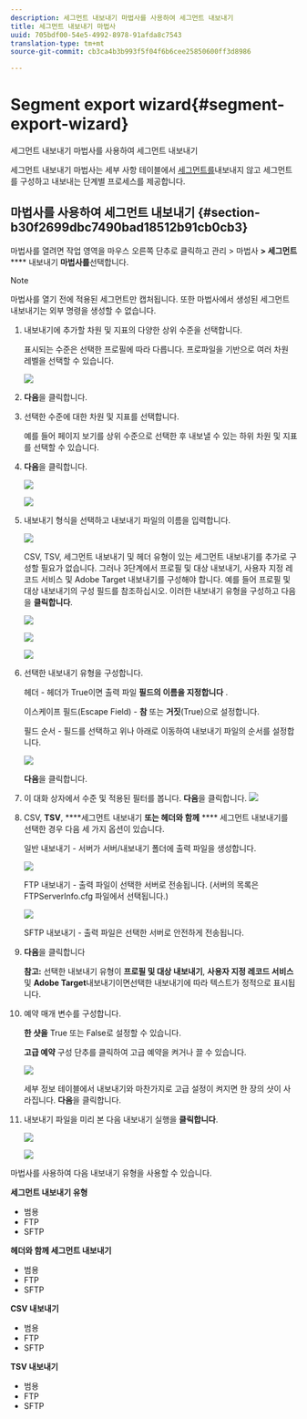 ```yaml
---
description: 세그먼트 내보내기 마법사를 사용하여 세그먼트 내보내기
title: 세그먼트 내보내기 마법사
uuid: 705bdf00-54e5-4992-8978-91afda8c7543
translation-type: tm+mt
source-git-commit: cb3ca4b3b993f5f04f6b6cee25850600ff3d8986

---
```



# Segment export wizard{#segment-export-wizard}

세그먼트 내보내기 마법사를 사용하여 세그먼트 내보내기

세그먼트 내보내기 마법사는 세부 사항 테이블에서 [세그먼트를](https://docs.adobe.com/content/help/en/data-workbench/using/client/export-data/c-sgmt-expt.html)내보내지 않고 세그먼트를 구성하고 내보내는 단계별 프로세스를 제공합니다.

## 마법사를 사용하여 세그먼트 내보내기 {#section-b30f2699dbc7490bad18512b91cb0cb3}

마법사를 열려면 작업 영역을 마우스 오른쪽 단추로 클릭하고 관리 > 마법사 **> 세그먼트** **** 내보내기 **마법사를**&#x200B;선택합니다.

>[!NOTE]
>
>마법사를 열기 전에 적용된 세그먼트만 캡처됩니다. 또한 마법사에서 생성된 세그먼트 내보내기는 외부 명령을 생성할 수 없습니다.

1. 내보내기에 추가할 차원 및 지표의 다양한 상위 수준을 선택합니다.

   표시되는 수준은 선택한 프로필에 따라 다릅니다. 프로파일을 기반으로 여러 차원 레벨을 선택할 수 있습니다.

   ![](assets/seg_wizard_1.png)

1. **다음**&#x200B;을 클릭합니다.
1. 선택한 수준에 대한 차원 및 지표를 선택합니다.

   예를 들어 페이지 보기를 상위 수준으로 선택한 후 내보낼 수 있는 하위 차원 및 지표를 선택할 수 있습니다.

1. **다음**&#x200B;을 클릭합니다.

   ![](assets/seg_wizard_2.png)

   ![](assets/seg_wizard_2_1.png)

1. 내보내기 형식을 선택하고 내보내기 파일의 이름을 입력합니다.

   ![](assets/seg_wizard_3.png)

   CSV, TSV, 세그먼트 내보내기 및 헤더 유형이 있는 세그먼트 내보내기를 추가로 구성할 필요가 없습니다. 그러나 3단계에서 프로필 및 대상 내보내기, 사용자 지정 레코드 서비스 및 Adobe Target 내보내기를 구성해야 합니다. 예를 들어 프로필 및 대상 내보내기의 구성 필드를 참조하십시오. 이러한 내보내기 유형을 구성하고 다음을 **클릭합니다**.

   ![](assets/seg_wizard_3_1.png)

   ![](assets/seg_wizard_3_2.png)

   ![](assets/seg_wizard_3_3.png)

1. 선택한 내보내기 유형을 구성합니다.

   헤더 - 헤더가 True이면 출력 파일 **필드의 이름을 지정합니다** .

   이스케이프 필드(Escape Field) - **참** 또는 **거짓**(True)으로 설정합니다.

   필드 순서 - 필드를 선택하고 위나 아래로 이동하여 내보내기 파일의 순서를 설정합니다.

   ![](assets/seg_wizard_4.png)

   **다음**&#x200B;을 클릭합니다.

1. 이 대화 상자에서 수준 및 적용된 필터를 봅니다. **다음**&#x200B;을 클릭합니다. ![](assets/seg_wizard_5.png)

1. CSV, **TSV**, ****&#x200B;세그먼트 내보내기 **또는 헤더와 함께** **** 세그먼트 내보내기를 선택한 경우 다음 세 가지 옵션이 있습니다.

   일반 내보내기 - 서버가 서버/내보내기 폴더에 출력 파일을 생성합니다.

   ![](assets/seg_wizard_6.png)

   FTP 내보내기 - 출력 파일이 선택한 서버로 전송됩니다. (서버의 목록은 FTPServerInfo.cfg 파일에서 선택됩니다.)

   ![](assets/seg_wizard_6_1.png)

   SFTP 내보내기 - 출력 파일은 선택한 서버로 안전하게 전송됩니다.

1. **다음**&#x200B;을 클릭합니다

   **참고:** 선택한 내보내기 유형이 **프로필 및 대상 내보내기**, **사용자 지정 레코드 서비스**&#x200B;및 **Adobe Target**&#x200B;내보내기이면선택한 내보내기에 따라 텍스트가 정적으로 표시됩니다.

1. 예약 매개 변수를 구성합니다.

   **한 샷을** True 또는 False로 설정할 수 있습니다.

   **고급 예약** 구성 단추를 클릭하여 고급 예약을 켜거나 끌 수 있습니다.

   ![](assets/seg_wizard_7.png)

   세부 정보 테이블에서 내보내기와 마찬가지로 고급 설정이 켜지면 한 장의 샷이 사라집니다. **다음**&#x200B;을 클릭합니다.

1. 내보내기 파일을 미리 본 다음 내보내기 실행을 **클릭합니다**.

   ![](assets/seg_wizard_8.png)

   ![](assets/seg_wizard_8_1.png)

마법사를 사용하여 다음 내보내기 유형을 사용할 수 있습니다.

**세그먼트 내보내기 유형**

* 범용
* FTP
* SFTP

**헤더와 함께 세그먼트 내보내기**

* 범용
* FTP
* SFTP

**CSV 내보내기**

* 범용
* FTP
* SFTP

**TSV 내보내기**

* 범용
* FTP
* SFTP

